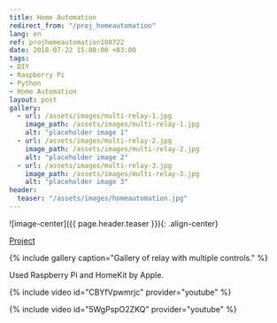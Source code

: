```yaml
---
title: Home Automation
redirect_from: "/proj_homeautomation"
lang: en
ref: projhomeautomation180722
date: 2018-07-22 15:00:00 +03:00
tags:
- DIY
- Raspberry Pi
- Python
- Home Automation
layout: post
gallery:
  - url: /assets/images/multi-relay-1.jpg
    image_path: /assets/images/multi-relay-1.jpg
    alt: "placeholder image 1"
  - url: /assets/images/multi-relay-2.jpg
    image_path: /assets/images/multi-relay-2.jpg
    alt: "placeholder image 2"
  - url: /assets/images/multi-relay-3.jpg
    image_path: /assets/images/multi-relay-3.jpg
    alt: "placeholder image 3"
header:
  teaser: "/assets/images/homeautomation.jpg"
---
```


![image-center]({{ page.header.teaser }}){: .align-center}

[Project](https://github.com/akarazeevprojects/HomeAutomation)

{% include gallery caption="Gallery of relay with multiple controls." %}

Used Raspberry Pi and HomeKit by Apple.

{% include video id="CBYfVpwmrjc" provider="youtube" %}

{% include video id="5WgPspO2ZKQ" provider="youtube" %}
